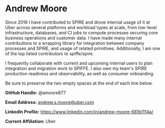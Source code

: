 # Andrew Moore
Since 2019 I have contributed to SPIRE and drove internal usage of it at Uber across several platforms and workload types at scale, from low-level infrastructure, databases, and CI jobs to compute processes securing core business operations and customer data. I have made many internal contributions to a wrapping library for integration between company processes and SPIRE, and usage of related primitives. Additionally, I am one of the top listed contributors to spiffe/spire.

I frequently collaborate with current and upcoming internal users to plan integration and migration work to SPIFFE. I also own my team's SPIRE production readiness and observability, as well as consumer onboarding.

Be sure to preserve the two empty spaces at the end of each line below.


**GitHub Handle:** @amoore877


**Email Address:** andrew.s.moore@uber.com


**LinkedIn Profile:** https://www.linkedin.com/in/andrew-moore-681b1114a/


**Current Affiliation:** Uber
